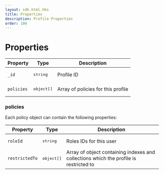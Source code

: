 ```yaml
---
layout: sdk.html.hbs
title: Properties
description: Profile Properties
order: 100
---
```


# Properties

| Property | Type | Description |
|--- |--- |--- |
| `_id` | <pre>string</pre> | Profile ID |
| `policies` | <pre>object[]</pre> | Array of policies for this profile |

### policies

Each policy object can contain the following properties:

| Property | Type | Description |
|--- |--- |--- |
| `roleId` | <pre>string</pre> | Roles IDs for this user |
| `restrictedTo` | <pre>object[]</pre> | Array of object containing indexes and collections which the profile is restricted to |
